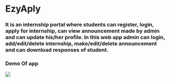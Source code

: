 # EzyAply
<h3> It is an internship portal where students can register, login, apply for internship, can view announcement made by admin and can update his/her profile. In this web app admin can login, add/edit/delete internship, make/edit/delete announcement and can download responses of student.
</h3>
<h3>Demo Of app </h3>
<img src="demo/demo.gif" />

